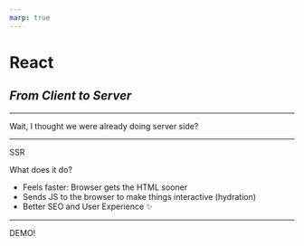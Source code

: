 ```yaml
---
marp: true
---
```


# React

## _From Client to Server_

---

Wait, I thought we were already doing server side?

---

SSR

What does it do?

- Feels faster: Browser gets the HTML sooner
- Sends JS to the browser to make things interactive (hydration)
- Better SEO and User Experience ✨

---

DEMO!
